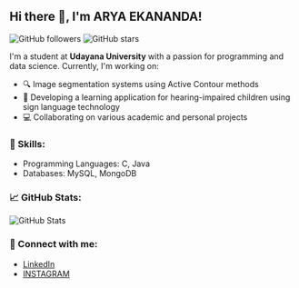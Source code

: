 ## Hi there 👋, I'm ARYA EKANANDA!

![GitHub followers](https://img.shields.io/github/followers/AryaEkanandaa?style=social)
![GitHub stars](https://img.shields.io/github/stars/AryaEkanandaa?style=social)

I'm a student at **Udayana University** with a passion for programming and data science. Currently, I'm working on:

- 🔍 Image segmentation systems using Active Contour methods
- 🤖 Developing a learning application for hearing-impaired children using sign language technology
- 💻 Collaborating on various academic and personal projects

### 🚀 Skills:
- Programming Languages:  C, Java
- Databases: MySQL, MongoDB


### 📈 GitHub Stats:
![GitHub Stats](https://github-readme-stats.vercel.app/api?username=AryaEkanandaa&show_icons=true&theme=radical)

### 🔗 Connect with me:
- [LinkedIn](https://www.linkedin.com/in/arya-ekananda-2a32a11a2)
- [INSTAGRAM](https://www.instagram.com/aryaekananda?igsh=dGpldm1uMDNpcHdu)
